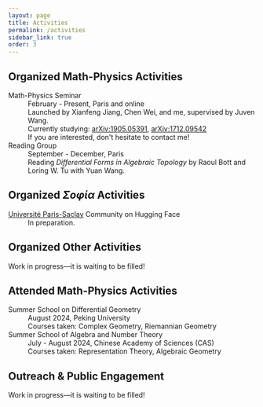 ```yaml
---
layout: page
title: Activities
permalink: /activities
sidebar_link: true
order: 3
---
```


<h2>Organized Math-Physics Activities</h2>

<dl>
  <dt>Math-Physics Seminar</dt>
  <dd>February - Present, Paris and online</dd>
  <dd>Launched by Xianfeng Jiang, Chen Wei, and me, supervised by Juven Wang.</dd>
  <dd>Currently studying: 
    <a href="https://arxiv.org/abs/1905.05391">arXiv:1905.05391</a>,
    <a href="https://arxiv.org/abs/1712.09542">arXiv:1712.09542</a>
  </dd>
  <dd>If you are interested, don't hesitate to contact me!</dd>

  <dt>Reading Group</dt>
  <dd>September - December, Paris</dd>
  <dd>Reading <i>Differential Forms in Algebraic Topology</i> by Raoul Bott and Loring W. Tu with Yuan Wang.</dd>
</dl>

<h2>Organized <i>Σοφία</i> Activities</h2>

<dl>
  <dt><a href="https://huggingface.co/Universite-Paris-Saclay">Université Paris-Saclay</a> Community on Hugging Face</dt>
  <dd>In preparation.</dd>
</dl>

<h2>Organized Other Activities</h2>

<dl>
  <dt>Work in progress—it is waiting to be filled!</dt>
</dl>

<h2>Attended Math-Physics Activities</h2>

<dl>
  <dt>Summer School on Differential Geometry</dt>
  <dd>August 2024, Peking University</dd>
  <dd>Courses taken: Complex Geometry, Riemannian Geometry</dd>

  <dt>Summer School of Algebra and Number Theory</dt>
  <dd>July - August 2024, Chinese Academy of Sciences (CAS)</dd>
  <dd>Courses taken: Representation Theory, Algebraic Geometry</dd>
</dl>

<h2>Outreach & Public Engagement</h2>

<dl>
  <dt>Work in progress—it is waiting to be filled!</dt>
</dl>


